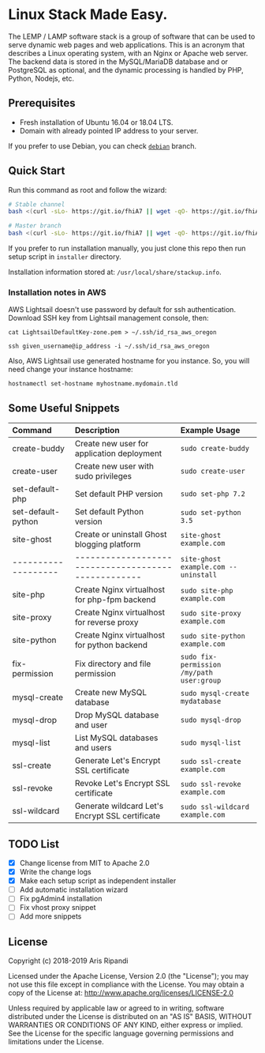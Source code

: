 # Linux Stack Made Easy.

The LEMP / LAMP software stack is a group of software that can be used
to serve dynamic web pages and web applications. This is an acronym
that describes a Linux operating system, with an Nginx or Apache web
server. The backend data is stored in the MySQL/MariaDB database and
or PostgreSQL as optional, and the dynamic processing is handled by
PHP, Python, Nodejs, etc.

## Prerequisites

- Fresh installation of Ubuntu 16.04 or 18.04 LTS.
- Domain with already pointed IP address to your server.

If you prefer to use Debian, you can check [`debian`](//github.com/riipandi/stackup/tree/debian) branch.

## Quick Start

Run this command as root and follow the wizard:

```sh
# Stable channel
bash <(curl -sLo- https://git.io/fhiA7 || wget -qO- https://git.io/fhiA7)

# Master branch
bash <(curl -sLo- https://git.io/fhiA7 || wget -qO- https://git.io/fhiA7) --dev
```

If you prefer to run installation manually, you just clone this repo then run setup script in `installer` directory.

Installation information stored at: `/usr/local/share/stackup.info`.

### Installation notes in AWS

AWS Lightsail doesn't use password by default for ssh authentication.
Download SSH key from Lightsail management console, then:

```
cat LightsailDefaultKey-zone.pem > ~/.ssh/id_rsa_aws_oregon

ssh given_username@ip_address -i ~/.ssh/id_rsa_aws_oregon
```

Also, AWS Lightsail use generated hostname for you instance. So, you will 
need change your instance hostname:

```
hostnamectl set-hostname myhostname.mydomain.tld
```

## Some Useful Snippets

| Command             | Description                                         | Example Usage
| :------------------ | :-------------------------------------------------- | :------------
| create-buddy        | Create new user for application deployment          | `sudo create-buddy`
| create-user         | Create new user with sudo privileges                | `sudo create-user`
| set-default-php     | Set default PHP version                             | `sudo set-php 7.2`
| set-default-python  | Set default Python version                          | `sudo set-python 3.5`
| site-ghost          | Create or uninstall Ghost blogging platform         | `site-ghost example.com`
| ------------------- | --------------------------------------------------- | `site-ghost example.com --uninstall`
| site-php            | Create Nginx virtualhost for php-fpm backend        | `sudo site-php example.com`
| site-proxy          | Create Nginx virtualhost for reverse proxy          | `sudo site-proxy example.com`
| site-python         | Create Nginx virtualhost for python backend         | `sudo site-python example.com`
| fix-permission      | Fix directory and file permission                   | `sudo fix-permission /my/path user:group`
| mysql-create        | Create new MySQL database                           | `sudo mysql-create mydatabase`
| mysql-drop          | Drop MySQL database and user                        | `sudo mysql-drop`
| mysql-list          | List MySQL databases and users                      | `sudo mysql-list`
| ssl-create          | Generate Let's Encrypt SSL certificate              | `sudo ssl-create example.com`
| ssl-revoke          | Revoke Let's Encrypt SSL certificate                | `sudo ssl-revoke example.com`
| ssl-wildcard        | Generate wildcard Let's Encrypt SSL certificate     | `sudo ssl-wildcard example.com`

## TODO List

- [x] Change license from MIT to Apache 2.0
- [x] Write the change logs
- [x] Make each setup script as independent installer
- [ ] Add automatic installation wizard
- [ ] Fix pgAdmin4 installation
- [ ] Fix vhost proxy snippet
- [ ] Add more snippets

## License

Copyright (c) 2018-2019 Aris Ripandi

Licensed under the Apache License, Version 2.0 (the "License");
you may not use this file except in compliance with the License.
You may obtain a copy of the License at: <http://www.apache.org/licenses/LICENSE-2.0>

Unless required by applicable law or agreed to in writing, software
distributed under the License is distributed on an "AS IS" BASIS,
WITHOUT WARRANTIES OR CONDITIONS OF ANY KIND, either express or implied.
See the License for the specific language governing permissions and
limitations under the License.
